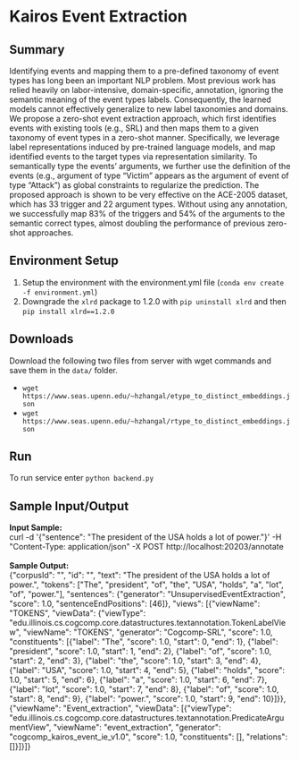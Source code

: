 # Kairos Event Extraction

## Summary
Identifying events and mapping them to a pre-defined taxonomy of event types has long been an important NLP problem. Most previous work has relied heavily on labor-intensive, domain-specific, annotation, ignoring the semantic meaning of the event types labels. Consequently, the learned models cannot effectively generalize to new label taxonomies and domains. We propose a zero-shot event extraction approach, which first identifies events with existing tools (e.g., SRL) and then maps them to a given taxonomy of event types in a zero-shot manner. Specifically, we leverage label representations induced by pre-trained language models, and map identified events to the target types via representation similarity. To semantically type the events’ arguments, we further use the definition of the events (e.g., argument of type “Victim” appears as the argument of event of type “Attack”) as global constraints to regularize the prediction. The proposed approach is shown to be very effective on the ACE-2005 dataset, which has 33 trigger and 22 argument types. Without using any annotation, we successfully map 83% of the triggers and 54% of the arguments to the semantic correct types, almost doubling the performance of previous zero-shot approaches.

## Environment Setup
1. Setup the environment with the environment.yml file (`conda env create -f environment.yml`)
2. Downgrade the `xlrd` package to 1.2.0 with `pip uninstall xlrd` and then `pip install xlrd==1.2.0`

## Downloads
Download the following two files from server with wget commands and save them in the `data/` folder.
- `wget https://www.seas.upenn.edu/~hzhangal/etype_to_distinct_embeddings.json` 
- `wget https://www.seas.upenn.edu/~hzhangal/rtype_to_distinct_embeddings.json` 

## Run
To run service enter `python backend.py`

## Sample Input/Output
<b>Input Sample:</b> <br/>
curl -d '{"sentence": "The president of the USA holds a lot of power."}' -H "Content-Type: application/json" -X POST http://localhost:20203/annotate <br /><br />
<b>Sample Output:</b><br/>
{"corpusId": "", "id": "", "text": "The president of the USA holds a lot of power.", "tokens": ["The", "president", "of", "the", "USA", "holds", "a", "lot", "of", "power."], "sentences": {"generator": "UnsupervisedEventExtraction", "score": 1.0, "sentenceEndPositions": [46]}, "views": [{"viewName": "TOKENS", "viewData": {"viewType": "edu.illinois.cs.cogcomp.core.datastructures.textannotation.TokenLabelView", "viewName": "TOKENS", "generator": "Cogcomp-SRL", "score": 1.0, "constituents": [{"label": "The", "score": 1.0, "start": 0, "end": 1}, {"label": "president", "score": 1.0, "start": 1, "end": 2}, {"label": "of", "score": 1.0, "start": 2, "end": 3}, {"label": "the", "score": 1.0, "start": 3, "end": 4}, {"label": "USA", "score": 1.0, "start": 4, "end": 5}, {"label": "holds", "score": 1.0, "start": 5, "end": 6}, {"label": "a", "score": 1.0, "start": 6, "end": 7}, {"label": "lot", "score": 1.0, "start": 7, "end": 8}, {"label": "of", "score": 1.0, "start": 8, "end": 9}, {"label": "power.", "score": 1.0, "start": 9, "end": 10}]}}, {"viewName": "Event_extraction", "viewData": [{"viewType": "edu.illinois.cs.cogcomp.core.datastructures.textannotation.PredicateArgumentView", "viewName": "event_extraction", "generator": "cogcomp_kairos_event_ie_v1.0", "score": 1.0, "constituents": [], "relations": []}]}]}
